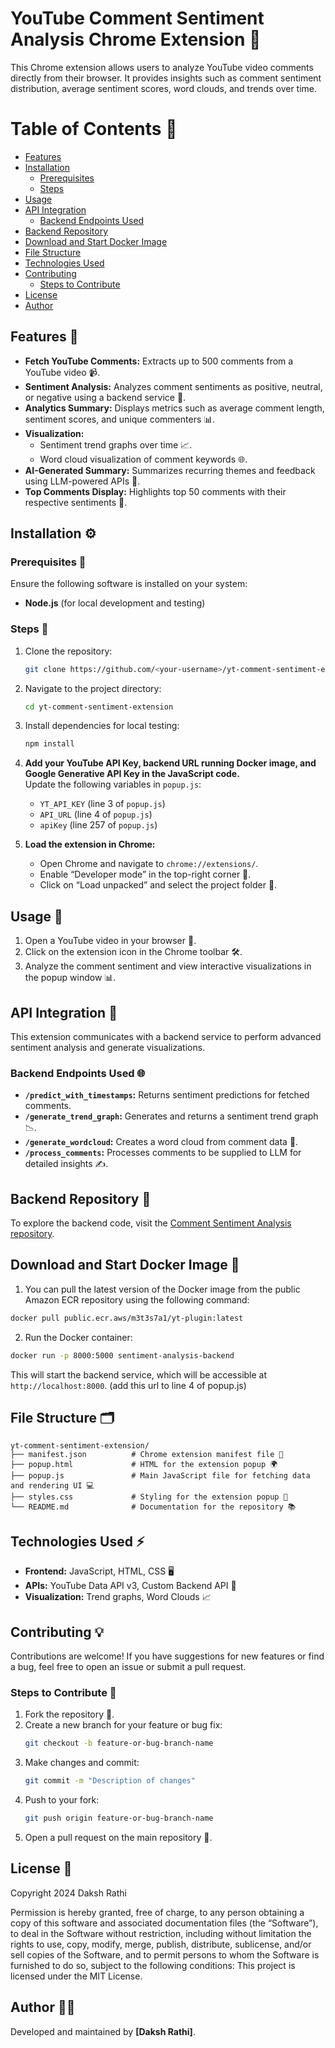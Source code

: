 # YouTube Comment Sentiment Analysis Chrome Extension 🚀

This Chrome extension allows users to analyze YouTube video comments directly from their browser. It provides insights such as comment sentiment distribution, average sentiment scores, word clouds, and trends over time.

# Table of Contents 📑

- [Features](#features-)
-  [Installation](#installation-)
   - [Prerequisites](#prerequisites-)
   - [Steps](#steps-)
- [Usage](#usage-)
- [API Integration](#api-integration-)
   - [Backend Endpoints Used](#backend-endpoints-used-)
- [Backend Repository](#backend-repository-)
- [Download and Start Docker Image](#download-and-start-docker-image-)
- [File Structure](#file-structure-)
- [Technologies Used](#technologies-used-)
- [Contributing](#contributing-)
   - [Steps to Contribute](#steps-to-contribute-)
- [License](#license-)
- [Author](#author-)


## Features 🌟

- **Fetch YouTube Comments:** Extracts up to 500 comments from a YouTube video 📹.
- **Sentiment Analysis:** Analyzes comment sentiments as positive, neutral, or negative using a backend service 🤖.
- **Analytics Summary:** Displays metrics such as average comment length, sentiment scores, and unique commenters 📊.
- **Visualization:**
  - Sentiment trend graphs over time 📈.
  - Word cloud visualization of comment keywords 🌐.
- **AI-Generated Summary:** Summarizes recurring themes and feedback using LLM-powered APIs 🧠.
- **Top Comments Display:** Highlights top 50 comments with their respective sentiments 💬.

## Installation ⚙️

### Prerequisites 🔧
Ensure the following software is installed on your system:
- **Node.js** (for local development and testing)

### Steps 📝

1. Clone the repository:
   ```bash
   git clone https://github.com/<your-username>/yt-comment-sentiment-extension.git
   ```
2. Navigate to the project directory:
   ```bash
   cd yt-comment-sentiment-extension
   ```
3. Install dependencies for local testing:
   ```bash
   npm install
   ```
4. **Add your YouTube API Key, backend URL running Docker image, and Google Generative API Key in the JavaScript code.**  
   Update the following variables in `popup.js`:
   - `YT_API_KEY` (line 3 of `popup.js`)
   - `API_URL` (line 4 of `popup.js`)
   - `apiKey` (line 257 of `popup.js`)

5. **Load the extension in Chrome:**
   - Open Chrome and navigate to `chrome://extensions/`.
   - Enable “Developer mode” in the top-right corner 🔨.
   - Click on “Load unpacked” and select the project folder 📂.

## Usage 🚀

1. Open a YouTube video in your browser 🎥.
2. Click on the extension icon in the Chrome toolbar 🛠️.
3. Analyze the comment sentiment and view interactive visualizations in the popup window 📊.

## API Integration 🔌

This extension communicates with a backend service to perform advanced sentiment analysis and generate visualizations.

### Backend Endpoints Used 🌐
- **`/predict_with_timestamps`:** Returns sentiment predictions for fetched comments.
- **`/generate_trend_graph`:** Generates and returns a sentiment trend graph 📉.
- **`/generate_wordcloud`:** Creates a word cloud from comment data 💬.
- **`/process_comments`:** Processes comments to be supplied to LLM for detailed insights ✍️.


## Backend Repository 📂

To explore the backend code, visit the [Comment Sentiment Analysis repository](https://github.com/DakshRathi/Comment-Sentiment-Analysis).

## Download and Start Docker Image 🐳

1. You can pull the latest version of the Docker image from the public Amazon ECR repository using the following command:

```bash
docker pull public.ecr.aws/m3t3s7a1/yt-plugin:latest
```

2. Run the Docker container:

```bash
docker run -p 8000:5000 sentiment-analysis-backend
```

This will start the backend service, which will be accessible at `http://localhost:8000`. (add this url to line 4 of popup.js)

## File Structure 🗂️

```plaintext
yt-comment-sentiment-extension/
├── manifest.json          # Chrome extension manifest file 📑
├── popup.html             # HTML for the extension popup 🌍
├── popup.js               # Main JavaScript file for fetching data and rendering UI 💻
├── styles.css             # Styling for the extension popup 🎨
└── README.md              # Documentation for the repository 📚
```

## Technologies Used ⚡

- **Frontend:** JavaScript, HTML, CSS 🖥️
- **APIs:** YouTube Data API v3, Custom Backend API 🔗
- **Visualization:** Trend graphs, Word Clouds 📈

## Contributing 💡

Contributions are welcome! If you have suggestions for new features or find a bug, feel free to open an issue or submit a pull request.

### Steps to Contribute 🤝

1. Fork the repository 🍴.
2. Create a new branch for your feature or bug fix:
   ```bash
   git checkout -b feature-or-bug-branch-name
   ```
3. Make changes and commit:
   ```bash
   git commit -m "Description of changes"
   ```
4. Push to your fork:
   ```bash
   git push origin feature-or-bug-branch-name
   ```
5. Open a pull request on the main repository 🔄.

## License 📝

Copyright 2024 Daksh Rathi

Permission is hereby granted, free of charge, to any person obtaining a copy of this software and associated documentation files (the “Software”), to deal in the Software without restriction, including without limitation the rights to use, copy, modify, merge, publish, distribute, sublicense, and/or sell copies of the Software, and to permit persons to whom the Software is furnished to do so, subject to the following conditions:
This project is licensed under the MIT License.

## Author 👨‍💻

Developed and maintained by **[Daksh Rathi]**.
